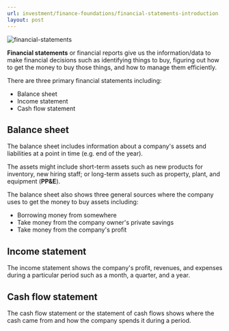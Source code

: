 ```yaml
---
url: investment/finance-foundations/financial-statements-introduction
layout: post
---
```


![financial-statements][financial-statements]

**Financial statements** or financial reports give us the information/data to make financial decisions such as identifying things to buy, figuring out how to get the money to buy those things, and how to manage them efficiently.

There are three primary financial statements including:

- Balance sheet
- Income statement
- Cash flow statement

## Balance sheet

The balance sheet includes information about a company's assets and liabilities at a point in time (e.g. end of the year).

The assets might include short-term assets such as new products for inventory, new hiring staff; or long-term assets such as property, plant, and equipment (**PP&E**).

The balance sheet also shows three general sources where the company uses to get the money to buy assets including:

- Borrowing money from somewhere
- Take money from the company owner's private savings
- Take money from the company's profit

## Income statement

The income statement shows the company's profit, revenues, and expenses during a particular period such as a month, a quarter, and a year.

## Cash flow statement

The cash flow statement or the statement of cash flows shows where the cash came from and how the company spends it during a period.

<!-- MARKDOWN LINKS & IMAGES -->

[financial-statements]: /assets/images/investment/finance-foundations/financial-statements-introduction/financial-statements.jpg
